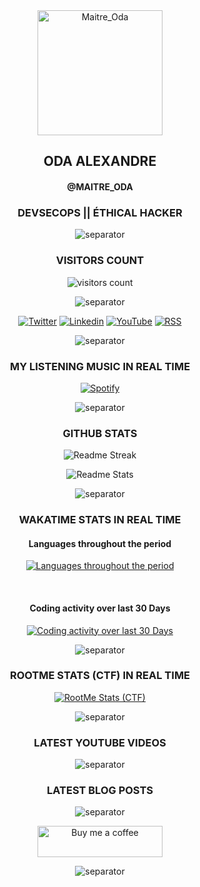 <!-- avatar -->
<div align="center">

  <img src="https://avatars.githubusercontent.com/u/43296168?v=4" width="200" height="200" title="Maitre_Oda">

</div>

<!-- name - alias - activities -->
<div align="center">

## ODA ALEXANDRE

#### @MAITRE_ODA

### DEVSECOPS || ÉTHICAL HACKER

![separator](https://user-images.githubusercontent.com/43296168/132062615-3b18c43a-fa5f-45f2-99c3-4b831cde910e.gif)

</div>

<!-- visitors count -->
<div align="center">

### VISITORS COUNT

![visitors count](https://profile-counter.glitch.me/oda-alexandre/count.svg)

![separator](https://user-images.githubusercontent.com/43296168/132062615-3b18c43a-fa5f-45f2-99c3-4b831cde910e.gif)

</div>

<!-- social networks -->
<div align="center">

[![Twitter](https://img.shields.io/badge/Twitter-116466?style=for-the-badge&logo=twitter&logoColor=white "Twitter")](https://twitter.com/intent/follow?screen_name=alexandreoda)
[![Linkedin](https://img.shields.io/badge/Linkedin-116466?style=for-the-badge&logo=Linkedin&logoColor=white "Linkedin")](https://www.linkedin.com/signup/public-profile-join?vieweeVanityName=oda-alexandre&trk=public_profile_top-card-primary-button-join-to-connect)
[![YouTube](https://img.shields.io/badge/YouTube-116466?style=for-the-badge&logo=YouTube&logoColor=white "YouTube")](https://www.youtube.com/channel/UCELtTOkvfaLoZzUWZ6zywJQ/?sub_confirmation=1)
[![RSS](https://img.shields.io/badge/RSS-116466?style=for-the-badge&logo=RSS&logoColor=white "RSS")](https://www.oda-alexandre.com/blog)

![separator](https://user-images.githubusercontent.com/43296168/132062615-3b18c43a-fa5f-45f2-99c3-4b831cde910e.gif)

</div>

<!-- spotify music -->
<div align="center">

### MY LISTENING MUSIC IN REAL TIME

[![Spotify](https://spotify-readme-maitre-oda.vercel.app/api/spotify "Spotify")](https://open.spotify.com/user/11180412955)

![separator](https://user-images.githubusercontent.com/43296168/132062615-3b18c43a-fa5f-45f2-99c3-4b831cde910e.gif)

</div>

<!-- github stats -->
<div align="center">

### GITHUB STATS

<div>

![Readme Streak](https://github-readme-streak-stats.herokuapp.com?user=oda-alexandre&theme=dark&hide_border=true&stroke=116466&ring=116466&fire=116466&currStreakLabel=FFFFFF&layout=compact "Readme Streak")

![Readme Stats](https://github-readme-stats.vercel.app/api?username=oda-alexandre&show_icons=true&hide_border=true&title_color=116466&theme=dark&layout=compact&include_all_commits=true&icon_color=116466&hide_title=true "Readme Stats")

![separator](https://user-images.githubusercontent.com/43296168/132062615-3b18c43a-fa5f-45f2-99c3-4b831cde910e.gif)

</div>

<!-- wakatime stats -->
<div align="center">

### WAKATIME STATS IN REAL TIME

#### Languages throughout the period

[![Languages throughout the period](https://wakatime.com/share/@maitre_oda/0701c02b-f687-4d6b-a913-2825fc2b4f83.svg "Languages throughout the period")](https://wakatime.com/@maitre_oda)

<br>

#### Coding activity over last 30 Days

[![Coding activity over last 30 Days](https://wakatime.com/share/@maitre_oda/a11eda34-a288-4229-88de-2a883689cf4a.svg "Coding activity over last 30 Days")](https://wakatime.com/@maitre_oda)

![separator](https://user-images.githubusercontent.com/43296168/132062615-3b18c43a-fa5f-45f2-99c3-4b831cde910e.gif)

</div>

### ROOTME STATS (CTF) IN REAL TIME

<div>

[![RootMe Stats (CTF)](https://root-me-badge.cloud.duboc.xyz/storage_clients/7b6190456376908ae5f1691d8ae53d7d/static_badge_dark.png "RootMe Stats (CTF)")](https://www.root-me.org/maitreoda?inc=statistiques)

![separator](https://user-images.githubusercontent.com/43296168/132062615-3b18c43a-fa5f-45f2-99c3-4b831cde910e.gif)

</div>

<!-- latest youtube videos -->
<div align="center">

### LATEST YOUTUBE VIDEOS

<!-- YOUTUBE:START -->
<!-- YOUTUBE:END -->

![separator](https://user-images.githubusercontent.com/43296168/132062615-3b18c43a-fa5f-45f2-99c3-4b831cde910e.gif)

</div>

<!-- latest blog posts -->
<div align="center">

### LATEST BLOG POSTS

<!-- BLOG-POST:START -->
<!-- BLOG-POST:END -->

![separator](https://user-images.githubusercontent.com/43296168/132062615-3b18c43a-fa5f-45f2-99c3-4b831cde910e.gif)

</div>

<!-- buy me a coffee -->
<div align="center">

<a href="https://www.buymeacoffee.com/maitreoda"> <img src="https://cdn.buymeacoffee.com/buttons/v2/default-black.png" title="Buy me a coffee" height="50" width="200"></a>

![separator](https://user-images.githubusercontent.com/43296168/132062615-3b18c43a-fa5f-45f2-99c3-4b831cde910e.gif)

</div>
